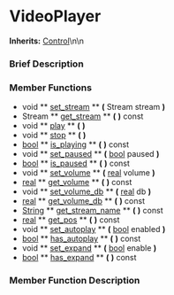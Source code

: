 #  VideoPlayer  
**Inherits:** [Control](class_control)\\n\\n
###  Brief Description  


###  Member Functions 
  * void  ** [set_stream](#set_stream) **  **(** Stream stream  **)**
  * Stream  ** [get_stream](#get_stream) **  **(** **)** const
  * void  ** [play](#play) **  **(** **)**
  * void  ** [stop](#stop) **  **(** **)**
  * [bool](class_bool)  ** [is_playing](#is_playing) **  **(** **)** const
  * void  ** [set_paused](#set_paused) **  **(** [bool](class_bool) paused  **)**
  * [bool](class_bool)  ** [is_paused](#is_paused) **  **(** **)** const
  * void  ** [set_volume](#set_volume) **  **(** [real](class_real) volume  **)**
  * [real](class_real)  ** [get_volume](#get_volume) **  **(** **)** const
  * void  ** [set_volume_db](#set_volume_db) **  **(** [real](class_real) db  **)**
  * [real](class_real)  ** [get_volume_db](#get_volume_db) **  **(** **)** const
  * [String](class_string)  ** [get_stream_name](#get_stream_name) **  **(** **)** const
  * [real](class_real)  ** [get_pos](#get_pos) **  **(** **)** const
  * void  ** [set_autoplay](#set_autoplay) **  **(** [bool](class_bool) enabled  **)**
  * [bool](class_bool)  ** [has_autoplay](#has_autoplay) **  **(** **)** const
  * void  ** [set_expand](#set_expand) **  **(** [bool](class_bool) enable  **)**
  * [bool](class_bool)  ** [has_expand](#has_expand) **  **(** **)** const

###  Member Function Description  
